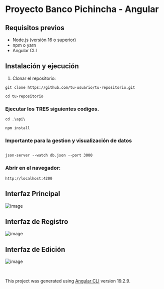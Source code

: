 # Proyecto Banco Pichincha - Angular

## Requisitos previos
- Node.js (versión 16 o superior)
- npm o yarn
- Angular CLI

## Instalación y ejecución

1. Clonar el repositorio:
```
git clone https://github.com/tu-usuario/tu-repositorio.git
```
```
cd tu-repositorio
```


### Ejecutar los TRES siguientes codigos.

```
cd .\api\
```

```
npm install
```

### Importante para la gestion y visualización de datos

```

json-server --watch db.json --port 3000 

```

### Abrir en el navegador:

```
http://localhost:4200
```

## Interfaz Principal

![image](https://github.com/user-attachments/assets/07a21149-fb43-4749-86f4-063577e7b7a8)

## Interfaz de Registro

![image](https://github.com/user-attachments/assets/f2045678-2348-490d-87aa-4d3211ed759d)

## Interfaz de Edición

![image](https://github.com/user-attachments/assets/e8fb7c50-8577-4456-81f9-14edc0b42e5f)

<br>


This project was generated using [Angular CLI](https://github.com/angular/angular-cli) version 19.2.9.
